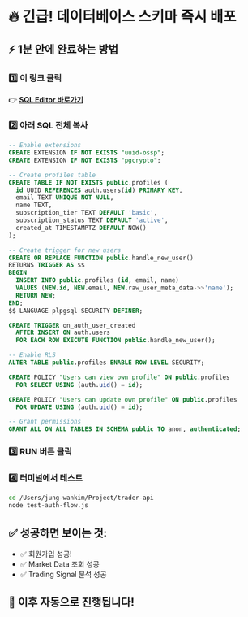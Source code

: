 # 🔥 긴급! 데이터베이스 스키마 즉시 배포

## ⚡ 1분 안에 완료하는 방법

### 1️⃣ 이 링크 클릭
👉 **[SQL Editor 바로가기](https://app.supabase.com/project/lgebgddeerpxdjvtqvoi/sql/new)**

### 2️⃣ 아래 SQL 전체 복사

```sql
-- Enable extensions
CREATE EXTENSION IF NOT EXISTS "uuid-ossp";
CREATE EXTENSION IF NOT EXISTS "pgcrypto";

-- Create profiles table
CREATE TABLE IF NOT EXISTS public.profiles (
  id UUID REFERENCES auth.users(id) PRIMARY KEY,
  email TEXT UNIQUE NOT NULL,
  name TEXT,
  subscription_tier TEXT DEFAULT 'basic',
  subscription_status TEXT DEFAULT 'active',
  created_at TIMESTAMPTZ DEFAULT NOW()
);

-- Create trigger for new users
CREATE OR REPLACE FUNCTION public.handle_new_user()
RETURNS TRIGGER AS $$
BEGIN
  INSERT INTO public.profiles (id, email, name)
  VALUES (NEW.id, NEW.email, NEW.raw_user_meta_data->>'name');
  RETURN NEW;
END;
$$ LANGUAGE plpgsql SECURITY DEFINER;

CREATE TRIGGER on_auth_user_created
  AFTER INSERT ON auth.users
  FOR EACH ROW EXECUTE FUNCTION public.handle_new_user();

-- Enable RLS
ALTER TABLE public.profiles ENABLE ROW LEVEL SECURITY;

CREATE POLICY "Users can view own profile" ON public.profiles
  FOR SELECT USING (auth.uid() = id);

CREATE POLICY "Users can update own profile" ON public.profiles
  FOR UPDATE USING (auth.uid() = id);

-- Grant permissions
GRANT ALL ON ALL TABLES IN SCHEMA public TO anon, authenticated;
```

### 3️⃣ RUN 버튼 클릭

### 4️⃣ 터미널에서 테스트
```bash
cd /Users/jung-wankim/Project/trader-api
node test-auth-flow.js
```

## ✅ 성공하면 보이는 것:
- ✅ 회원가입 성공!
- ✅ Market Data 조회 성공
- ✅ Trading Signal 분석 성공

## 🎯 이후 자동으로 진행됩니다!